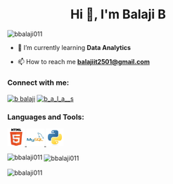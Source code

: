 <h1 align="center">Hi 👋, I'm Balaji B</h1>
<p align="left"> <img src="https://komarev.com/ghpvc/?username=bbalaji011&label=Profile%20views&color=0e75b6&style=flat" alt="bbalaji011" /> </p>

- 🌱 I’m currently learning **Data Analytics**

- 📫 How to reach me **balajiit2501@gmail.com**

<h3 align="left">Connect with me:</h3>
<p align="left">
<a href="https://linkedin.com/in/b balaji" target="blank"><img align="center" src="https://raw.githubusercontent.com/rahuldkjain/github-profile-readme-generator/master/src/images/icons/Social/linked-in-alt.svg" alt="b balaji" height="30" width="40" /></a>
<a href="https://instagram.com/b_a_l_a__s" target="blank"><img align="center" src="https://raw.githubusercontent.com/rahuldkjain/github-profile-readme-generator/master/src/images/icons/Social/instagram.svg" alt="b_a_l_a__s" height="30" width="40" /></a>
</p>

<h3 align="left">Languages and Tools:</h3>
<p align="left"> <a href="https://www.w3.org/html/" target="_blank" rel="noreferrer"> <img src="https://raw.githubusercontent.com/devicons/devicon/master/icons/html5/html5-original-wordmark.svg" alt="html5" width="40" height="40"/> </a> <a href="https://www.mysql.com/" target="_blank" rel="noreferrer"> <img src="https://raw.githubusercontent.com/devicons/devicon/master/icons/mysql/mysql-original-wordmark.svg" alt="mysql" width="40" height="40"/> </a> <a href="https://www.python.org" target="_blank" rel="noreferrer"> <img src="https://raw.githubusercontent.com/devicons/devicon/master/icons/python/python-original.svg" alt="python" width="40" height="40"/> </a> </p>

<p><img align="left" src="https://github-readme-stats.vercel.app/api/top-langs?username=bbalaji011&show_icons=true&locale=en&layout=compact" alt="bbalaji011" /></p>

<p>&nbsp;<img align="center" src="https://github-readme-stats.vercel.app/api?username=bbalaji011&show_icons=true&locale=en" alt="bbalaji011" /></p>

<p><img align="center" src="https://github-readme-streak-stats.herokuapp.com/?user=bbalaji011&" alt="bbalaji011" /></p>
